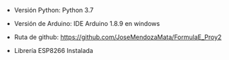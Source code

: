 * Versión Python: Python 3.7

* Versión de Arduino: IDE Arduino 1.8.9 en windows

* Ruta de github: https://github.com/JoseMendozaMata/FormulaE_Proy2

* Librería ESP8266 Instalada

